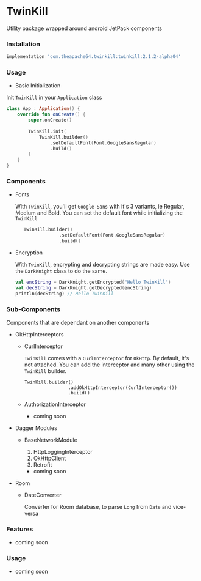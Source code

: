 # TwinKill

Utility package wrapped around android JetPack components

### Installation

```groovy
implementation 'com.theapache64.twinkill:twinkill:2.1.2-alpha04'
```

### Usage

 - Basic Initialization
 
 Init `TwinKill` in your `Application` class
 
 ```kotlin
 class App : Application() {
     override fun onCreate() {
         super.onCreate()
         
         TwinKill.init(
             TwinKill.builder()
                 .setDefaultFont(Font.GoogleSansRegular)
                 .build()
         )
     }
 }
```



### Components

   
 - Fonts
 
    With `TwinKill`, you'll get `Google-Sans` with it's 3 variants, ie Regular, Medium and Bold.
    You can set the default font while initializing the `TwinKill`
    
    ```kotlin
       TwinKill.builder()
                    .setDefaultFont(Font.GoogleSansRegular)
                    .build() 
    ```
 - Encryption
   
   With `TwinKill`, encrypting and decrypting strings are made easy. Use the `DarkKnight` class to do the same.   
   ```kotlin
   val encString = DarkKnight.getEncrypted("Hello TwinKill")
   val decString = DarkKnight.getDecrypted(encString)
   println(decString) // Hello TwinKill
   ```

    
### Sub-Components

Components that are dependant on another components
    
 - OkHttpInterceptors
    
    - CurlInterceptor
      
        `TwinKill` comes with a `CurlInterceptor` for `OkHttp`. By default, it's not attached.
        You can add the interceptor and many other using the `TwinKill` builder.
        
        
        ```kotin
        TwinKill.builder()
                        .addOkHttpInterceptor(CurlInterceptor())
                        .build()
        ```
    
    - AuthorizationInterceptor
    
        - coming soon
    
    
 - Dagger Modules
 
    - BaseNetworkModule
        
        1. HttpLoggingInterceptor
        2. OkHttpClient
        3. Retrofit    
       
        - coming soon
        
        
 - Room
 
    - DateConverter
     
        Converter for Room database, to parse `Long` from `Date` and vice-versa
   
 
 
### Features

 - coming soon

### Usage

 - coming soon